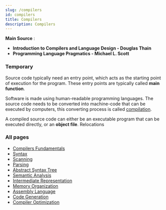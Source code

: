 ```yaml
---
slug: /compilers
id: compilers
title: Compilers
description: Compilers
---
```


**Main Source** :

- **Introduction to Compilers and Language Design - Douglas Thain**
- **Programming Language Pragmatics - Michael L. Scott**

### Temporary

Source code typically need an entry point, which acts as the starting point of execution for the program. These entry points are typically called **main function**.

Software is made using human-readable programming languages. The source code needs to be converted into machine-code that can be executed by computers, this converting process is called [compilation](/computer-and-programming-fundamentals/compilation).

A compiled source code can either be an executable program that can be executed directly, or an **object file**. Relocations

### All pages

- [Compilers Fundamentals](compilers/compilers-fundamentals)
- [Syntax](compilers/syntax)
- [Scanning](compilers/scanning)
- [Parsing](compilers/parsing)
- [Abstract Syntax Tree](compilers/abstract-syntax-tree)
- [Semantic Analysis](compilers/semantic-analysis)
- [Intermediate Representation](compilers/intermediate-representation)
- [Memory Organization](compilers/memory-organization)
- [Assembly Language](compilers/assembly-language)
- [Code Generation](compilers/code-generation)
- [Compiler Optimization](compilers/compiler-optimization)
